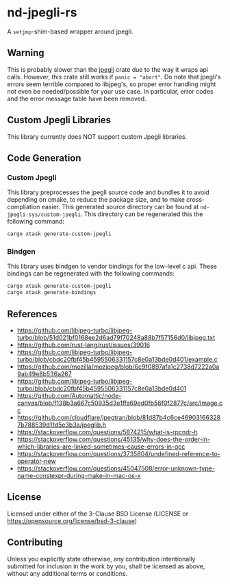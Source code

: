 # nd-jpegli-rs
A `setjmp`-shim-based wrapper around jpegli.

## Warning
This is probably slower than the [jpegli](https://docs.rs/jpegli/latest/jpegli/) crate due to the way it wraps api calls.
However, this crate still works if `panic = "abort"`.
Do note that jpegli's errors seem terrible compared to libjpeg's, 
so proper error handling might not even be needed/possible for your use case.
In particular, error codes and the error message table have been removed.

## Custom Jpegli Libraries
This library currently does NOT support custom Jpegli libraries.

## Code Generation

### Custom Jpegli
This library preprocesses the jpegli source code and bundles it to avoid depending on cmake, 
to reduce the package size, and to make cross-compliation easier.
This generated source directory can be found at `nd-jpegli-sys/custom-jpegli`.
This directory can be regenerated this the following command:
```bash
cargo xtask generate-custom-jpegli
```

### Bindgen
This library uses bindgen to vendor bindings for the low-level c api.
These bindings can be regenerated with the following commands:
```bash
cargo xtask generate-custom-jpegli
cargo xtask generate-bindings
```

## References
 * https://github.com/libjpeg-turbo/libjpeg-turbo/blob/51d021bf0168ee2d6ad79f70248a88b7f57156d0/libjpeg.txt
 * https://github.com/rust-lang/rust/issues/39016
 * https://github.com/libjpeg-turbo/libjpeg-turbo/blob/cbdc20fbf45b4595506331157c8e0a13bde0d401/example.c
 * https://github.com/mozilla/mozjpeg/blob/6c9f0897afa1c2738d7222a0a9ab49e8b536a267
 * https://github.com/libjpeg-turbo/libjpeg-turbo/blob/cbdc20fbf45b4595506331157c8e0a13bde0d401
 * https://github.com/Automattic/node-canvas/blob/f138b3a667c50935d3e1ffa69ed0fb56f0f2877c/src/Image.cc
 * https://github.com/cloudflare/jpegtran/blob/81d87b4c6ce469031663287b788539d11d5e3b3a/jpeglib.h
 * https://stackoverflow.com/questions/5874215/what-is-rpcndr-h
 * https://stackoverflow.com/questions/45135/why-does-the-order-in-which-libraries-are-linked-sometimes-cause-errors-in-gcc
 * https://stackoverflow.com/questions/3735804/undefined-reference-to-operator-new
 * https://stackoverflow.com/questions/45047508/error-unknown-type-name-constexpr-during-make-in-mac-os-x
 
## License
Licensed under either of the 3-Clause BSD License (LICENSE or https://opensource.org/license/bsd-3-clause)

## Contributing
Unless you explicitly state otherwise, 
any contribution intentionally submitted for inclusion in the work by you, 
shall be licensed as above, 
without any additional terms or conditions.
 